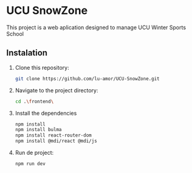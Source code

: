 # UCU SnowZone

This project is a web aplication designed to manage UCU Winter Sports School

## Instalation

1. Clone this repository:
   ```bash
   git clone https://github.com/lu-amor/UCU-SnowZone.git

2. Navigate to the project directory:
   ```bash
   cd .\frontend\

3. Install the dependencies
   ```bash
   npm install
   npm install bulma
   npm install react-router-dom
   npm install @mdi/react @mdi/js

4. Run de project:
   ```bash
   npm run dev
